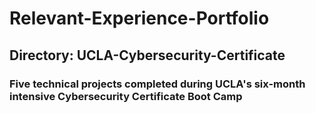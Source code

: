 # Relevant-Experience-Portfolio

## Directory: UCLA-Cybersecurity-Certificate
### Five technical projects completed during UCLA's six-month intensive Cybersecurity Certificate Boot Camp
